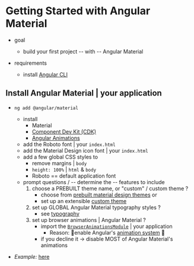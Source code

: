 # Getting Started with Angular Material

* goal
  * build your first project -- with -- Angular Material

* requirements
  * install [Angular CLI](https://angular.dev/tools/cli/setup-local#install-the-angular-cli)

## Install Angular Material | your application

* `ng add @angular/material`
  * install
    * Material
    * [Component Dev Kit (CDK)](https://material.angular.io/cdk/categories)
    * [Angular Animations](https://angular.dev/guide/animations)
  * add the Roboto font | your `index.html`
  * add the Material Design icon font | your `index.html`
  * add a few global CSS styles to
      * remove margins | `body`
      * `height: 100%` | `html` & `body`
      * Roboto == default application font
  * prompt questions / -- determine the -- features to include
    1. choose a PREBUILT theme name, or "custom" / custom theme ?
       * choose from [prebuilt material design themes](theming.md) or
       * set up an extensible [custom theme](theming.md)
    2. set up GLOBAL Angular Material typography styles ?
       * see [typography](theming.md#typography)
    3. set up browser animations | Angular Material ?
       * import the [`BrowserAnimationsModule`](https://angular.dev/api/platform-browser/animations/BrowserAnimationsModule) | your application
         * Reason: 🧠enable Angular's [animation system](https://angular.dev/guide/animations) 🧠
       * if you decline it -> disable MOST of Angular Material's animations

* _Example:_ [here](examples/gettingStarted)
